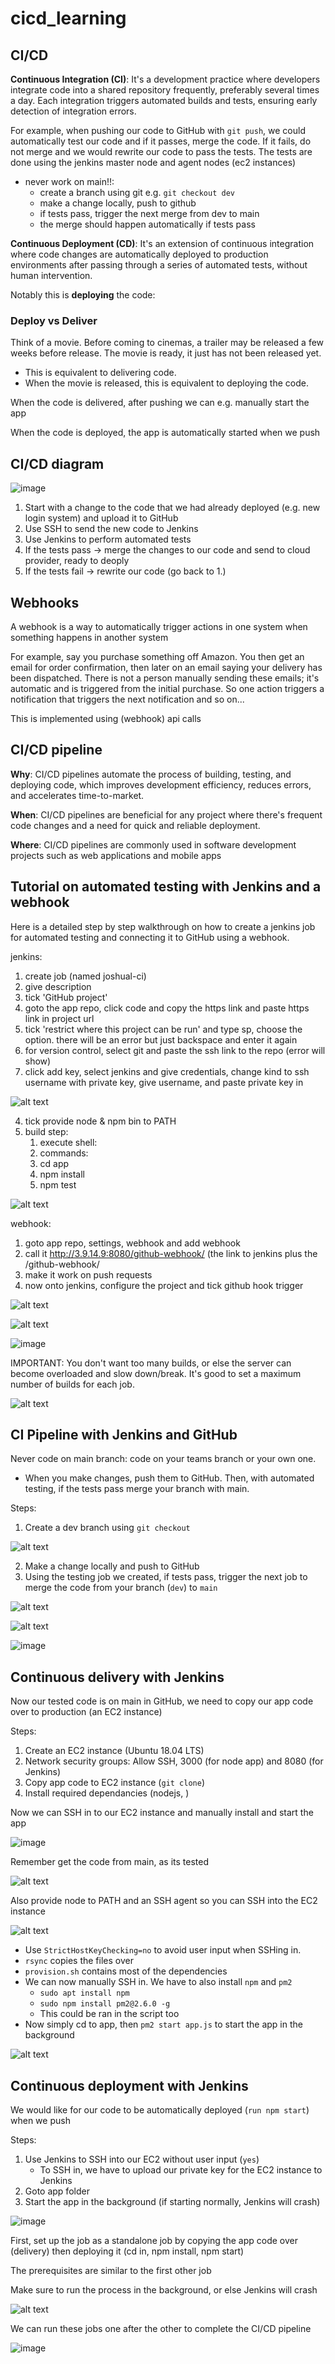 # cicd_learning

## CI/CD

**Continuous Integration (CI)**: It's a development practice where developers integrate code into a shared repository frequently, preferably several times a day. Each integration triggers automated builds and tests, ensuring early detection of integration errors.

For example, when pushing our code to GitHub with `git push`, we could automatically test our code and if it passes, merge the code. If it fails, do not merge and we would rewrite our code to pass the tests. The tests are done using the jenkins master node and agent nodes (ec2 instances)

- never work on main!!:
  - create a branch using git e.g. `git checkout dev`
  - make a change locally, push to github
  - if tests pass, trigger the next merge from dev to main
  - the merge should happen automatically if tests pass

**Continuous Deployment (CD)**: It's an extension of continuous integration where code changes are automatically deployed to production environments after passing through a series of automated tests, without human intervention.

Notably this is **deploying** the code:

### Deploy vs Deliver

Think of a movie. Before coming to cinemas, a trailer may be released a few weeks before release. The movie is ready, it just has not been released yet.
- This is equivalent to delivering code. 
- When the movie is released, this is equivalent to deploying the code. 

When the code is delivered, after pushing we can e.g. manually start the app

When the code is deployed, the app is automatically started when we push 

## CI/CD diagram

![image](images/Capture4.png)

1. Start with a change to the code that we had already deployed (e.g. new login system) and upload it to GitHub
2. Use SSH to send the new code to Jenkins
3. Use Jenkins to perform automated tests
4. If the tests pass -> merge the changes to our code and send to cloud provider, ready to deoply
5. If the tests fail -> rewrite our code (go back to 1.)

## Webhooks

A webhook is a way to automatically trigger actions in one system when something happens in another system

For example, say you purchase something off Amazon. You then get an email for order confirmation, then later on an email saying your delivery has been dispatched. There is not a person manually sending these emails; it's automatic and is triggered from the initial purchase. So one action triggers a notification that triggers the next notification and so on...

This is implemented using (webhook) api calls

## CI/CD pipeline

**Why**: CI/CD pipelines automate the process of building, testing, and deploying code, which improves development efficiency, reduces errors, and accelerates time-to-market. 

**When**: CI/CD pipelines are beneficial for any project where there's frequent code changes and a need for quick and reliable deployment.

**Where**: CI/CD pipelines are commonly used in software development projects such as web applications and mobile apps

## Tutorial on automated testing with Jenkins and a webhook

Here is a detailed step by step walkthrough on how to create a jenkins job for automated testing and connecting it to GitHub using a webhook.

jenkins:

1. create job (named joshual-ci)
2. give description
3. tick 'GitHub project'
4. goto the app repo, click code and copy the https link and
paste https link in project url
1. tick 'restrict where this project can be run' and type sp, choose the option. there will be an error but just backspace and enter it again
2. for version control, select git and paste the ssh link to the repo (error will show)
3. click add key, select jenkins and give credentials, change kind to ssh username with private key, give username, and paste private key in

![alt text](image-2.png)

4. tick provide node & npm bin to PATH
5. build step: 
   1.  execute shell: 
   2.  commands:
   3.  cd app
   4.  npm install
   5.  npm test

![alt text](image.png)

webhook:
1. goto app repo, settings, webhook and add webhook
2. call it http://3.9.14.9:8080/github-webhook/ (the link to jenkins plus the /github-webhook/
3. make it work on push requests
4. now onto jenkins, configure the project and tick github hook trigger

![alt text](image-3.png)

![alt text](image-1.png)

![image](images/2024_05_09_0kl_Kleki.png)

IMPORTANT: You don't want too many builds, or else the server can become overloaded and slow down/break. It's good to set a maximum number of builds for each job.

![alt text](image-7.png)

## CI Pipeline with Jenkins and GitHub

Never code on main branch: code on your teams branch or your own one.
- When you make changes, push them to GitHub. Then, with automated testing, if the tests pass merge your branch with main. 

Steps:
1. Create a dev branch using `git checkout`

![alt text](image-4.png)

2. Make a change locally and push to GitHub
3. Using the testing job we created, if tests pass, trigger the next job to merge the code from your branch (`dev`) to `main`

![alt text](image-5.png)

![alt text](image-6.png)

![image](images/2024_05_09_0ko_Kleki.png)


## Continuous delivery with Jenkins

Now our tested code is on main in GitHub, we need to copy our app code over to production (an EC2 instance)

Steps:
1. Create an EC2 instance (Ubuntu 18.04 LTS)
2. Network security groups: Allow SSH, 3000 (for node app) and 8080 (for Jenkins)
3. Copy app code to EC2 instance (`git clone`)
4. Install required dependancies (nodejs, )

Now we can SSH in to our EC2 instance and manually install and start the app

![image](images/2024_05_09_0ks_Kleki.png)

Remember get the code from main, as its tested

![alt text](image-8.png)

Also provide node to PATH and an SSH agent so you can SSH into the EC2 instance

![alt text](image-9.png)

- Use `StrictHostKeyChecking=no` to avoid user input when SSHing in.
- `rsync` copies the files over 
- `provision.sh` contains most of the dependencies
- We can now manually SSH in. We have to also install `npm` and `pm2`
  - `sudo apt install npm`
  - `sudo npm install pm2@2.6.0 -g`
  - This could be ran in the script too
- Now simply cd to app, then `pm2 start app.js` to start the app in the background
  
![alt text](image-10.png)

## Continuous deployment with Jenkins

We would like for our code to be automatically deployed (`run npm start`) when we push

Steps:
1. Use Jenkins to SSH into our EC2 without user input (`yes`)
   - To SSH in, we have to upload our private key for the EC2 instance to Jenkins
2. Goto app folder
3. Start the app in the background (if starting normally, Jenkins will crash)

![image](images/2024_05_09_0kv_Kleki.png)

First, set up the job as a standalone job by copying the app code over (delivery) then deploying it (cd in, npm install, npm start)

The prerequisites are similar to the first other job

Make sure to run the process in the background, or else Jenkins will crash

![alt text](image-12.png)

We can run these jobs one after the other to complete the CI/CD pipeline

![image](images/test_merge_0.png)




